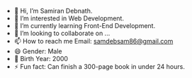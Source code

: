- 👋 Hi, I’m Samiran Debnath.
- 👀 I’m interested in Web Development.
- 🌱 I’m currently learning Front-End Development.
- 💞️ I’m looking to collaborate on ...
- 📫 How to reach me Email: samdebsam86@gmail.com
- 😄 Gender: Male
- 🎂 Birth Year: 2000
- ⚡ Fun fact: Can finish a 300-page book in under 24 hours.

<!---
samdeb86/samdeb86 is a ✨ special ✨ repository because its `README.md` (this file) appears on your GitHub profile.
You can click the Preview link to take a look at your changes.
--->
